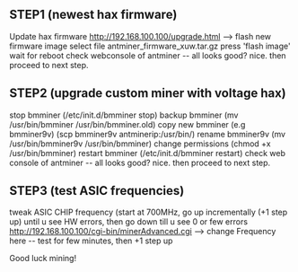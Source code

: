 STEP1 (newest hax firmware)
-----
Update hax firmware
http://192.168.100.100/upgrade.html --> flash new firmware image
select file antminer_firmware_xuw.tar.gz
press 'flash image'
wait for reboot
check webconsole of antminer -- all looks good? nice. then proceed to next step.

STEP2 (upgrade custom miner with voltage hax)
-----
stop bmminer (/etc/init.d/bmminer stop)
backup bmminer (mv /usr/bin/bmminer /usr/bin/bmminer.old)
copy new bmminer (e.g bmminer9v) (scp bmminer9v antminerip:/usr/bin/)
rename bmminer9v (mv /usr/bin/bmminer9v /usr/bin/bmminer)
change permissions (chmod +x /usr/bin/bmminer)
restart bmminer (/etc/init.d/bmminer restart)
check web console of antminer -- all looks good? nice. then proceed to next step.

STEP3 (test ASIC frequencies)
-----
tweak ASIC CHIP frequency (start at 700MHz, go up incrementally (+1 step up) until u see HW errors, then go down till u see 0 or few errors
http://192.168.100.100/cgi-bin/minerAdvanced.cgi --> change Frequency here -- test for few minutes, then +1 step up


Good luck mining!
